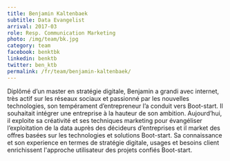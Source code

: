 ```yaml
---
title: Benjamin Kaltenbaek
subtitle: Data Evangelist
arrival: 2017-03
role: Resp. Communication Marketing
photo: /img/team/bk.jpg
category: team
facebook: benktbk
linkedin: benktb
twitter: ben_ktb
permalink: /fr/team/benjamin-kaltenbaek/
---
```

Diplômé d’un master en stratégie digitale, Benjamin a grandi avec internet,
très actif sur les réseaux sociaux et passionné par les nouvelles technologies,
son tempérament d’entrepreneur l’a conduit vers Boot-start. Il souhaitait intégrer une entreprise
à la hauteur de son ambition. Aujourd’hui, il exploite sa créativité et ses techniques marketing pour
évangéliser l’exploitation de la data auprès des décideurs d’entreprises et il market des offres basées
sur les technologies et solutions Boot-start. Sa connaissance et son experience en termes de stratégie digitale,
usages et besoins client enrichissent l'approche utilisateur des projets confiés Boot-start.
